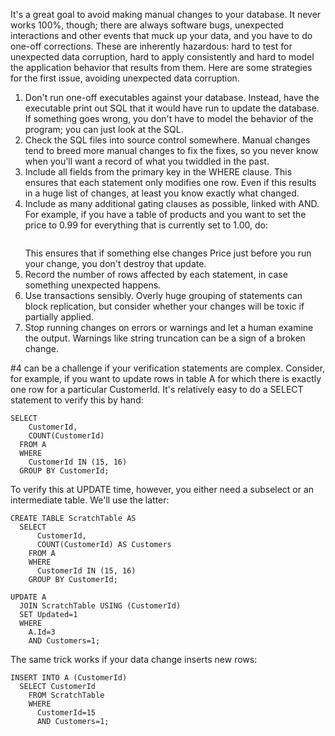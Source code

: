<!--# set var="title" value="Safe(r) data changes" -->
<!--# set var="date" value="2011-11-29" -->

<!--# include file="include/top.html" -->

It's a great goal to avoid making manual changes to your database. It never works 100%, though; there are always software bugs, unexpected interactions and other events that muck up your data, and you have to do one-off corrections. These are inherently hazardous: hard to test for unexpected data corruption, hard to apply consistently and hard to model the application behavior that results from them. Here are some strategies for the first issue, avoiding unexpected data corruption.

1. Don't run one-off executables against your database. Instead, have the executable print out SQL that it would have run to update the database. If something goes wrong, you don't have to model the behavior of the program; you can just look at the SQL.
1. Check the SQL files into source control somewhere. Manual changes tend to breed more manual changes to fix the fixes, so you never know when you'll want a record of what you twiddled in the past.
1. Include all fields from the primary key in the WHERE clause. This ensures that each statement only modifies one row. Even if this results in a huge list of changes, at least you know exactly what changed.
1. Include as many additional gating clauses as possible, linked with AND. For example, if you have a table of products and you want to set the price to 0.99 for everything that is currently set to 1.00, do:
   ```UPDATE Products SET Price=0.99 WHERE ProductId=2762 AND Price=1.00;
   ```
   This ensures that if something else changes Price just before you run your change, you don't destroy that update.
1. Record the number of rows affected by each statement, in case something unexpected happens.
1. Use transactions sensibly. Overly huge grouping of statements can block replication, but consider whether your changes will be toxic if partially applied.
1. Stop running changes on errors or warnings and let a human examine the output. Warnings like string truncation can be a sign of a broken change.

\#4 can be a challenge if your verification statements are complex. Consider, for example, if you want to update rows in table A for which there is exactly one row for a particular CustomerId. It's relatively easy to do a SELECT statement to verify this by hand:

    SELECT
        CustomerId,
        COUNT(CustomerId)
      FROM A
      WHERE
        CustomerId IN (15, 16)
      GROUP BY CustomerId;

To verify this at UPDATE time, however, you either need a subselect or an intermediate table. We'll use the latter:

    CREATE TABLE ScratchTable AS
      SELECT
          CustomerId,
          COUNT(CustomerId) AS Customers
        FROM A
        WHERE
          CustomerId IN (15, 16)
        GROUP BY CustomerId;

    UPDATE A
      JOIN ScratchTable USING (CustomerId)
      SET Updated=1
      WHERE
        A.Id=3
        AND Customers=1;

The same trick works if your data change inserts new rows:

    INSERT INTO A (CustomerId)
      SELECT CustomerId
        FROM ScratchTable
        WHERE
          CustomerId=15
          AND Customers=1;

<!--# include file="include/bottom.html" -->
